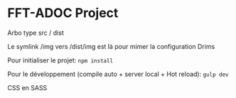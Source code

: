 # FFT-ADOC Project

Arbo type src / dist

Le symlink /img vers /dist/img est là pour mimer la configuration Drims

Pour initialiser le projet: <code>npm install</code>

Pour le développement (compile auto + server local + Hot reload): <code>gulp dev</code>

CSS en SASS


